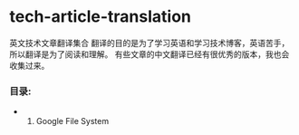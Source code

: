 # tech-article-translation
英文技术文章翻译集合
翻译的目的是为了学习英语和学习技术博客，英语苦手，所以翻译是为了阅读和理解。
有些文章的中文翻译已经有很优秀的版本，我也会收集过来。

### 目录:
- 1. Google File System
